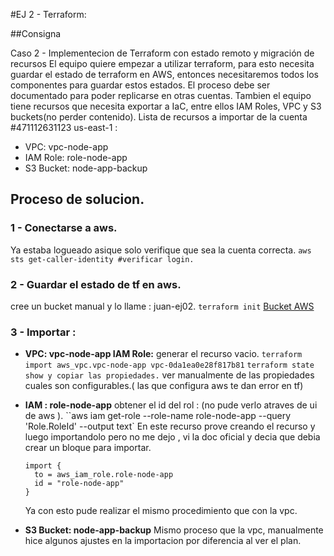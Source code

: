 

#EJ 2 - Terraform:

##Consigna 

Caso 2 - Implementecion de Terraform con estado remoto y migración de recursos
El equipo quiere empezar a utilizar terraform, para esto necesita guardar el estado de terraform en AWS, entonces necesitaremos todos los componentes para guardar estos estados. El proceso debe ser documentado para poder replicarse en otras cuentas.
Tambien el equipo tiene recursos que necesita exportar a IaC, entre ellos IAM Roles, VPC y S3 buckets(no perder contenido).
Lista de recursos a importar de la cuenta #471112631123 us-east-1 :
 - VPC: vpc-node-app
 - IAM Role: role-node-app
 - S3 Bucket: node-app-backup

## Proceso de solucion.

### 1 - Conectarse a aws.
  Ya estaba logueado asique solo verifique que sea la cuenta correcta.
  `aws sts get-caller-identity #verificar login.`
### 2 - Guardar el estado de tf en aws.
  cree un bucket manual y lo llame : juan-ej02.
  `terraform init`
  [Bucket AWS](https://juan-ej02.s3.us-east-1.amazonaws.com/./terraform.tfstate)
  
### 3 - Importar : 
  - **VPC: vpc-node-app IAM Role:**
    generar el recurso vacio.
    `terraform import aws_vpc.vpc-node-app vpc-0da1ea0e28f817b81`
    `terraform state show y copiar las propiedades.`
    ver manualmente de las propiedades cuales son configurables.( las que configura aws te dan error en tf)

  - **IAM : role-node-app**
    obtener el id del rol : (no pude verlo atraves de ui de aws ).
    ``aws iam get-role --role-name role-node-app --query 'Role.RoleId' --output text`
    En este recurso prove creando el recurso y luego importandolo pero no me dejo , vi la doc oficial y decia que debia crear un bloque para importar.
    ```
    import {
      to = aws_iam_role.role-node-app
      id = "role-node-app"
    }
    ```	
    Ya con esto pude realizar el mismo procedimiento que con la vpc.

  - **S3 Bucket: node-app-backup**
    Mismo proceso que la vpc, manualmente hice algunos ajustes en la importacion por diferencia al ver el plan.

